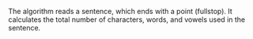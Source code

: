 The algorithm reads a sentence, which ends with a point (fullstop). It calculates the total number of characters, words, and vowels used in the sentence.
